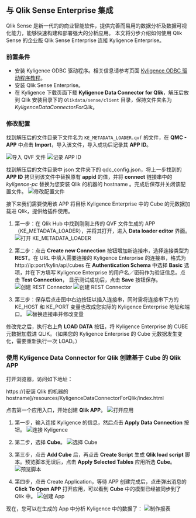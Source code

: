 ## 与 Qlik Sense Enterprise 集成

Qlik Sense 是新一代的的商业智能软件，提供完善而易用的数据分析及数据可视化能力，能够快速构建和部署强大的分析应用。
本文将分步介绍如何使用 Qlik Sense 的企业版 Qlik Sense Enterprise 连接 Kyligence Enterprise。

### 前置条件

* 安装 Kyligence ODBC 驱动程序。相关信息请参考页面 [Kyligence ODBC 驱动程序教程](../driver/kyligence_odbc.cn.md)。
* 安装 Qlik Sense Enterprise。
* 在 Kyligence 下载页面下载 **Kyligence Data Connector for Qlik**，解压后放到 Qlik 安装目录下的 `Qlikdata/sense/client` 目录，保持文件夹名为 *KyligenceDataConnectorForQlik*。


### 修改配置

找到解压后的文件目录下文件名为 `KE_METADATA_LOADER.qvf` 的文件，在 **QMC - APP** 中点击 **Import**，导入该文件，导入成功后记录其 **APP ID**。

![导入 QVF 文件](images/Qlik/qse-001.png)
![记录 APP ID](images/Qlik/qse-002.png)

找到解压后的文件目录中 json 文件夹下的 qdc_config.json，将上一步找到的 **APP ID** 拷贝到该文件中替换原有 **appid** 的值，并将 **connect** 链接串中的 *kyligence-pc* 替换为您安装 Qlik 的机器的 hostname 。完成后保存并关闭该配置文件。
![修改配置文件](images/Qlik/qse-004.png)

接下来我们需要使用该 APP 将目标 Kyligence Enterprise 中的 Cube 的元数据加载进 Qlik，提供给插件使用。

1. 第一步：在 Qlik Hub 中找到刚刚上传的 QVF 文件生成的 APP（KE_METADATA_LOADER），并将其打开，进入 **Data loader editor** 界面。
![打开 KE_METADATA_LOADER](images/Qlik/qse-005.png)

2. 第二步：点击 **Create new Connection** 按钮增加新连接串，选择连接类型为 **REST**。在 URL 中填入需要连接的 Kyligence Enterprise 的连接串，格式为http://ip:port/kylin/api/cubes 在 **Authentication Schema** 中选择 **Basic** 选项，并在下方填写 Kyligence Enterprise 的用户名／密码作为验证信息。点击 **Test Connection**， 显示测试成功后，点击 **Save** 按钮保存。
![创建 REST Connector](images/Qlik/qse-003.png)
![创建 REST Connector](images/Qlik/qse-006.png)

3. 第三步：保存后点击图中右边按钮以插入连接串，同时需将连接串下方的 KE_HOST 和 KE_PORT 变量也改成您实际的 Kyligence Enterprise 地址和端口。
![替换连接串并修改变量](images/Qlik/qse-007.png)

修改完之后，执行右上角 **LOAD DATA** 按钮，将 Kyligence Enterprise 的 CUBE 元数据加载进 QLIK。（如果您的 Kyligence Enterprise 的 Cube 元数据发生变化，需要重新执行一次 LOAD。）


### 使用 Kyligence Data Connector for Qlik 创建基于 Cube 的 Qlik APP

打开浏览器，访问如下地址：

https://[安装 Qlik 的机器的 hostname]/resources/KyligenceDataConnectorForQlik/index.html

点击第一个应用入口，开始创建 **Qlik APP**。
![打开应用](images/Qlik/qse-009.png)

1. 第一步，输入连接 Kyligence 的信息，然后点击 **Apply Data Connection** 按钮。
![连接 Kyligence](images/Qlik/qse-010.png)

2. 第二步，选择 **Cube**。
![选择 Cube](images/Qlik/qse-011.png)

3. 第三步，点击 **Add Cube** 后，再点击 **Create Script** 生成 **Qlik load script** 脚本。预览脚本无误后，点击 **Apply Selected Tables** 应用所选 **Cube**。
![预览脚本](images/Qlik/qse-013.png)

4. 第四步，点击 Create Application，等待 APP 创建完成后，点击弹出消息的 **Click  To Open APP** 打开应用，可以看到 **Cube** 中的模型已经被同步到了 Qlik 中。
![创建 App](images/Qlik/qse-012.png)

现在，您可以在生成的 App 中分析 Kyligence 中的数据了：
![制作报表](images/Qlik/qse-014.png)
